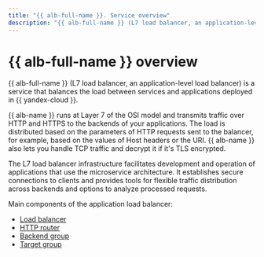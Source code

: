 ```yaml
---
title: "{{ alb-full-name }}. Service overview"
description: "{{ alb-full-name }} (L7 load balancer, an application-level load balancer) is a service that balances the load between services and applications deployed in {{ yandex-cloud }}. {{ alb-name }} runs at Layer 7 of the OSI model and transmits traffic over HTTP and HTTPS to the backends of your applications."
---
```


# {{ alb-full-name }} overview

{{ alb-full-name }} (L7 load balancer, an application-level load balancer) is a service that balances the load between services and applications deployed in {{ yandex-cloud }}.

{{ alb-name }} runs at Layer 7 of the OSI model and transmits traffic over HTTP and HTTPS to the backends of your applications. The load is distributed based on the parameters of HTTP requests sent to the balancer, for example, based on the values of Host headers or the URI. {{ alb-name }} also lets you handle TCP traffic and decrypt it if it's TLS encrypted.

The L7 load balancer infrastructure facilitates development and operation of applications that use the microservice architecture. It establishes secure connections to clients and provides tools for flexible traffic distribution across backends and options to analyze processed requests.

Main components of the application load balancer:

* [Load balancer](application-load-balancer.md)
* [HTTP router](http-router.md)
* [Backend group](backend-group.md)
* [Target group](target-group.md)